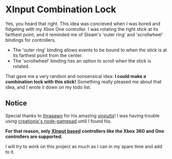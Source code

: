 # XInput Combination Lock

Yes, you heard that right. This idea was concieved when I was bored and fidgeting with my Xbox One controller. I was rotating the right stick at its farthest point, and it reminded me of Steam's 'outer ring' and 'scrollwheel' bindings for controllers.

* The 'outer ring' binding allows events to be bound to when the stick is at its farthest point from the center.
* The 'scrollwheel' binding has an option to scroll when the stick is rotated. 
  
That gave me a very random and nonsensical idea: **I could make a combination lock with this stick!** Something really pleased me about that idea, and I wrote it down on my todo list.

## Notice

Special thanks to [thraaawn](https://github.com/thraaawn) for his amazing [xinputjs](https://github.com/thraaawn/xinputjs)! I was having trouble using [creationix's node-gamepad](https://github.com/creationix/node-gamepad) until I found his.

**For that reason, only <u>XInput based</u> controllers like the Xbox 360 and One controllers are supported.**

I will try to work on this project as much as I can in my spare time and add to it.